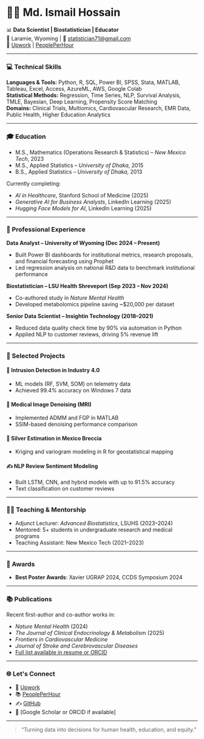 # 👨‍🔬 Md. Ismail Hossain

📊 **Data Scientist | Biostatistician | Educator**  
📍 Laramie, Wyoming | 📧 statistician71@gmail.com  
🔗 [Upwork](https://www.upwork.com/freelancers/~018d99f84a77d6dbad) | [PeoplePerHour](https://www.peopleperhour.com/freelancer/technology-programming/md_ismail-hossain-data-scientist-qymwxa)

---

### 💻 Technical Skills
**Languages & Tools:** Python, R, SQL, Power BI, SPSS, Stata, MATLAB, Tableau, Excel, Access, AzureML, AWS, Google Colab  
**Statistical Methods:** Regression, Time Series, NLP, Survival Analysis, TMLE, Bayesian, Deep Learning, Propensity Score Matching  
**Domains:** Clinical Trials, Multiomics, Cardiovascular Research, EMR Data, Public Health, Higher Education Analytics

---

### 🎓 Education
- M.S., Mathematics (Operations Research & Statistics) – *New Mexico Tech*, 2023  
- M.S., Applied Statistics – *University of Dhaka*, 2015  
- B.S., Applied Statistics – *University of Dhaka*, 2013

Currently completing:
- *AI in Healthcare*, Stanford School of Medicine (2025)  
- *Generative AI for Business Analysts*, LinkedIn Learning (2025)  
- *Hugging Face Models for AI*, LinkedIn Learning (2025)

---

### 💼 Professional Experience

**Data Analyst – University of Wyoming (Dec 2024 – Present)**  
- Built Power BI dashboards for institutional metrics, research proposals, and financial forecasting using Prophet  
- Led regression analysis on national R&D data to benchmark institutional performance  

**Biostatistician – LSU Health Shreveport (Sep 2023 – Nov 2024)**  
- Co-authored study in *Nature Mental Health*  
- Developed metabolomics pipeline saving ~$20,000 per dataset

**Senior Data Scientist – Insightin Technology (2018–2021)**  
- Reduced data quality check time by 90% via automation in Python  
- Applied NLP to customer reviews, driving 5% revenue lift

---

### 📁 Selected Projects

#### 🔐 Intrusion Detection in Industry 4.0
- ML models (RF, SVM, SOM) on telemetry data  
- Achieved 99.4% accuracy on Windows 7 data

#### 🧠 Medical Image Denoising (MRI)
- Implemented ADMM and FGP in MATLAB  
- SSIM-based denoising performance comparison

#### 🧬 Silver Estimation in Mexico Breccia
- Kriging and variogram modeling in R for geostatistical mapping  

#### ✍️ NLP Review Sentiment Modeling
- Built LSTM, CNN, and hybrid models with up to 91.5% accuracy  
- Text classification on customer reviews

---

### 👨‍🏫 Teaching & Mentorship
- Adjunct Lecturer: *Advanced Biostatistics*, LSUHS (2023–2024)  
- Mentored: 5+ students in undergraduate research and medical programs  
- Teaching Assistant: New Mexico Tech (2021–2023)

---

### 🏅 Awards
- **Best Poster Awards**: Xavier UGRAP 2024, CCDS Symposium 2024

---

### 📚 Publications
Recent first-author and co-author works in:
- *Nature Mental Health* (2024)  
- *The Journal of Clinical Endocrinology & Metabolism* (2025)  
- *Frontiers in Cardiovascular Medicine*  
- *Journal of Stroke and Cerebrovascular Diseases*  
- [Full list available in resume or ORCID](#)

---

### 🌐 Let's Connect
- 💼 [Upwork](https://www.upwork.com/freelancers/~018d99f84a77d6dbad)  
- 📚 [PeoplePerHour](https://www.peopleperhour.com/freelancer/technology-programming/md_ismail-hossain-data-scientist-qymwxa)  
- ✍️ [GitHub](https://github.com/yourgithubusername)  
- 📖 [Google Scholar or ORCID if available]

---

> “Turning data into decisions for human health, education, and equity.”
